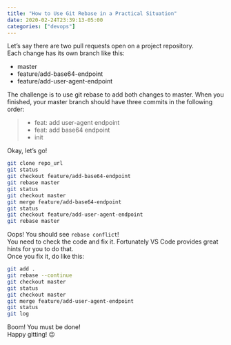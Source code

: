 ```yaml
---
title: "How to Use Git Rebase in a Practical Situation"
date: 2020-02-24T23:39:13-05:00
categories: ["devops"]
---
```

Let’s say there are two pull requests open on a project repository.  
Each change has its own branch like this:  

- master
- feature/add-base64-endpoint
- feature/add-user-agent-endpoint

The challenge is to use git rebase to add both changes to master. When you finished, your master branch should have three commits in the following order:

>* feat: add user-agent endpoint
>* feat: add base64 endpoint
>* init

Okay, let’s go!
```bash
git clone repo_url
git status
git checkout feature/add-base64-endpoint
git rebase master
git status
git checkout master
git merge feature/add-base64-endpoint
git status
git checkout feature/add-user-agent-endpoint
git rebase master
```
Oops! You should see `rebase conflict`!  
You need to check the code and fix it. Fortunately VS Code provides great hints for you to do that.  
Once you fix it, do like this:  
```bash
git add .
git rebase --continue
git checkout master
git status
git checkout master
git merge feature/add-user-agent-endpoint
git status
git log
```
Boom! You must be done!  
Happy gitting! 😉


